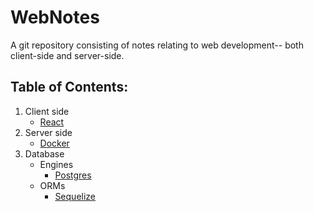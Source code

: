 # WebNotes

A git repository consisting of notes relating to web development-- both client-side and server-side.

## Table of Contents:

1. Client side
    - [React](client/react/react.md)
2. Server side
    - [Docker](server/docker/docker.md)
3. Database
    - Engines
        - [Postgres](database/postgres/postgres.md)
    - ORMs
        - [Sequelize](database/sequelize/sequelize.md)